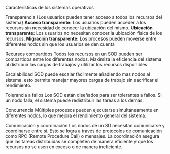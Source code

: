 Características de los sistemas operativos

Transparencia {Los usuarios pueden tener acceso a todos los recursos del sistema}
	**Acceso transparente:** Los usuarios pueden acceder a los recursos sin necesidad de conocer la ubicación del mismo.
	**Ubicación transparente:** Los usuarios no necesitan conocer la ubicación física de los recursos.
	**Migración transparente:** Los procesos pueden moverse entre diferentes nodos sin que los usuarios se den cuenta
	
Recursos compartidos
Todos los recursos en un SOD pueden ser compartidos entre los diferentes nodos.
Maximiza la eficiencia del sistema al distribuir las cargas de trabajos y utilizar los recursos disponibles.

Escalabilidad
SOD puede escalar fácilmente añadiendo mas nodos al sistema. esto permite manejar mayores cargas de trabajo sin sacrificar el rendimiento.

Tolerancia a fallos
Los SOD están diseñados para ser tolerantes a fallos. Si un nodo falla, el sistema puede redistribuir las tareas a los demás. 

Concurrencia 
Múltiples procesos pueden ejecutarse simultáneamente en diferentes nodos, lo que mejora el rendimiento general del sistema.

Comunicación y coordinación 
Los nodos de un SD necesitan comunicarse y coordinarse entre si. Esto se logra a través de protocolos de comunicación como RPC (Remote Procedure Call) o mensajes.
La coordinación asegura que las tareas distribuidas se completen de manera eficiente y que los recursos no se usen en exceso o de manera ineficiente.